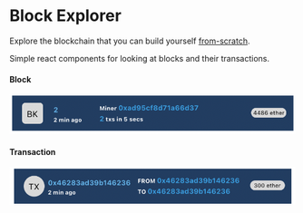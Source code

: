 # Block Explorer

Explore the blockchain that you can build yourself [from-scratch](https://github.com/SharifElfouly/blockchain-from-scratch/).

Simple react components for looking at blocks and their transactions.

#### Block

![Screenshot](images/block.png)

#### Transaction

![Screenshot](images/tx.png)
